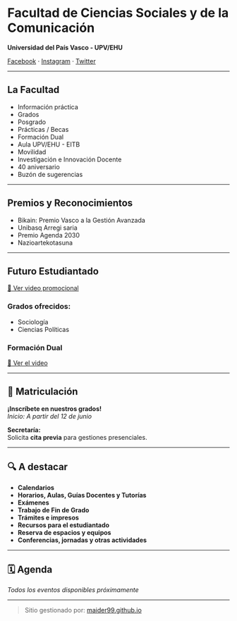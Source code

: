# Facultad de Ciencias Sociales y de la Comunicación  
**Universidad del País Vasco - UPV/EHU**

[Facebook](#) · [Instagram](#) · [Twitter](#)

---

## La Facultad  
- Información práctica  
- Grados  
- Posgrado  
- Prácticas / Becas  
- Formación Dual  
- Aula UPV/EHU - EITB  
- Movilidad  
- Investigación e Innovación Docente  
- 40 aniversario  
- Buzón de sugerencias  

---

## Premios y Reconocimientos  
- Bikain: Premio Vasco a la Gestión Avanzada  
- Unibasq Arregi saria  
- Premio Agenda 2030  
- Nazioartekotasuna  

---

## Futuro Estudiantado  
[🔗 Ver video promocional](#)

### Grados ofrecidos:  
- Sociología  
- Ciencias Políticas  

### Formación Dual  
[🔗 Ver el video](#)

---

## 📅 Matriculación  
**¡Inscríbete en nuestros grados!**  
_Inicio: A partir del 12 de junio_

**Secretaría:**  
Solicita **cita previa** para gestiones presenciales.  

---

## 🔍 A destacar  
- **Calendarios**  
- **Horarios, Aulas, Guías Docentes y Tutorías**  
- **Exámenes**  
- **Trabajo de Fin de Grado**  
- **Trámites e impresos**  
- **Recursos para el estudiantado**  
- **Reserva de espacios y equipos**  
- **Conferencias, jornadas y otras actividades**

---

## 🗓 Agenda  
_Todos los eventos disponibles próximamente_

---

> Sitio gestionado por: [maider99.github.io](https://maider99.github.io)

